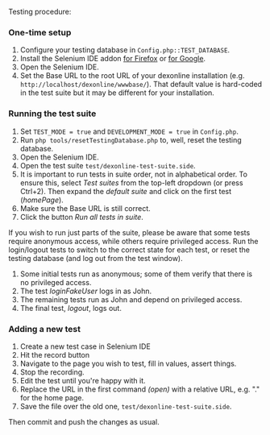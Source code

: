 Testing procedure:

### One-time setup

1. Configure your testing database in `Config.php::TEST_DATABASE`.
2. Install the Selenium IDE addon [for Firefox](https://addons.mozilla.org/en-US/firefox/addon/selenium-ide/) or [for Google](https://chrome.google.com/webstore/detail/selenium-ide/mooikfkahbdckldjjndioackbalphokd).
3. Open the Selenium IDE.
4. Set the Base URL to the root URL of your dexonline installation (e.g. `http://localhost/dexonline/wwwbase/`). That default value is hard-coded in the test suite but it may be different for your installation.

### Running the test suite

1. Set `TEST_MODE = true` and `DEVELOPMENT_MODE = true` in `Config.php`.
2. Run `php tools/resetTestingDatabase.php` to, well, reset the testing database.
3. Open the Selenium IDE.
4. Open the test suite `test/dexonline-test-suite.side`.
5. It is important to run tests in suite order, not in alphabetical order. To ensure this, select _Test suites_ from the top-left dropdown (or press Ctrl+2). Then expand the _default suite_ and click on the first test (_homePage_).
6. Make sure the Base URL is still correct.
7. Click the button _Run all tests in suite_.

If you wish to run just parts of the suite, please be aware that some tests require anonymous access, while others require privileged access. Run the login/logout tests to switch to the correct state for each test, or reset the testing database (and log out from the test window).

1. Some initial tests run as anonymous; some of them verify that there is no privileged access.
2. The test _loginFakeUser_ logs in as John.
3. The remaining tests run as John and depend on privileged access.
4. The final test, _logout_, logs out.

### Adding a new test

1. Create a new test case in Selenium IDE
2. Hit the record button
3. Navigate to the page you wish to test, fill in values, assert things.
4. Stop the recording.
5. Edit the test until you're happy with it.
6. Replace the URL in the first command _(open)_ with a relative URL, e.g. "." for the home page.
7. Save the file over the old one, `test/dexonline-test-suite.side`.

Then commit and push the changes as usual.
